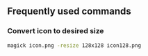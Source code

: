 

## Frequently used commands

### Convert icon to desired size
```sh
magick icon.png -resize 128x128 icon128.png
```